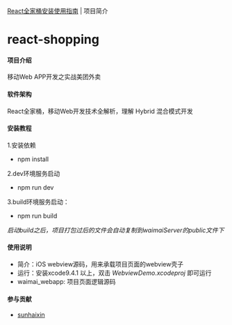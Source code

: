 [React全家桶安装使用指南](./React全家桶安装使用指南.md) | 项目简介

# react-shopping

#### 项目介绍

移动Web APP开发之实战美团外卖

#### 软件架构

React全家桶，移动Web开发技术全解析，理解 Hybrid 混合模式开发

#### 安装教程 

1.安装依赖
   - npm install 

2.dev环境服务启动
   - npm run dev

3.build环境服务启动：
   - npm run build

*启动build之后，项目打包过后的文件会自动复制到waimaiServer的public文件下*

#### 使用说明
* 简介：iOS webview源码，用来承载项目页面的webview壳子
* 运行：安装xcode9.4.1 以上，双击 *WebviewDemo.xcodeproj* 即可运行
* waimai_webapp: 项目页面逻辑源码 

#### 参与贡献

- [sunhaixin](https://gitee.com/github-29425276/react-shopping)